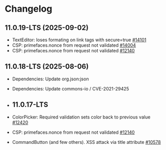 # Changelog

## 11.0.19-LTS (2025-09-02)

- TextEditor: loses formating on link tags with secure=true [\#14101](https://github.com/primefaces/primefaces/issues/14101)
- CSP: primefaces.nonce from request not validated [\#14004](https://github.com/primefaces/primefaces/issues/14004)
- CSP: primefaces.nonce from request not validated [\#12140](https://github.com/primefaces/primefaces/issues/12140)

## 11.0.18-LTS (2025-08-06)

- Dependencies: Update org.json:json
- Dependencies: Update commons-io / CVE-2021-29425

- ## 11.0.17-LTS

- ColorPicker: Required validation sets color back to previous value [\#12420](https://github.com/primefaces/primefaces/issues/12420)
- CSP: primefaces.nonce from request not validated [\#12140](https://github.com/primefaces/primefaces/issues/12140)
- CommandButton (and few others). XSS attack via title attribute [\#10578](https://github.com/primefaces/primefaces/issues/10578)
